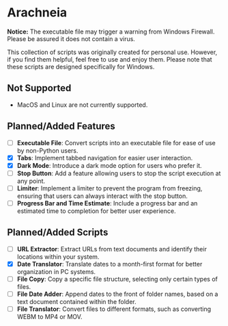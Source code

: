 # Arachneia

**Notice:** The executable file may trigger a warning from Windows Firewall. Please be assured it does not contain a virus.

This collection of scripts was originally created for personal use. However, if you find them helpful, feel free to use and enjoy them. Please note that these scripts are designed specifically for Windows.

## Not Supported
- MacOS and Linux are not currently supported.

## Planned/Added Features
- ☐ **Executable File**: Convert scripts into an executable file for ease of use by non-Python users.
- ☒ **Tabs**: Implement tabbed navigation for easier user interaction.
- ☒ **Dark Mode**: Introduce a dark mode option for users who prefer it.
- ☐ **Stop Button**: Add a feature allowing users to stop the script execution at any point.
- ☐ **Limiter**: Implement a limiter to prevent the program from freezing, ensuring that users can always interact with the stop button.
- ☐ **Progress Bar and Time Estimate**: Include a progress bar and an estimated time to completion for better user experience.

## Planned/Added Scripts
- ☐ **URL Extractor**: Extract URLs from text documents and identify their locations within your system.
- ☒ **Date Translator**: Translate dates to a month-first format for better organization in PC systems.
- ☐ **File Copy**: Copy a specific file structure, selecting only certain types of files.
- ☐ **File Date Adder**: Append dates to the front of folder names, based on a text document contained within the folder.
- ☐ **File Translator**: Convert files to different formats, such as converting WEBM to MP4 or MOV.
